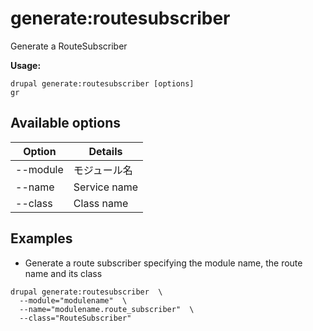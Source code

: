 # generate:routesubscriber
Generate a RouteSubscriber

**Usage:**
```
drupal generate:routesubscriber [options]
gr
```

## Available options
Option | Details
-------|-------------
--module | モジュール名
--name | Service name
--class | Class name

## Examples
* Generate a route subscriber specifying the module name, the route name and its class
```
drupal generate:routesubscriber  \
  --module="modulename"  \
  --name="modulename.route_subscriber"  \
  --class="RouteSubscriber"
```
